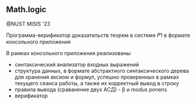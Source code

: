 ## Math.logic
@NUST MISIS '23

Программа-верификатор доказательств теорем в системе 𝑃1 в формате консольного приложения

В рамках консольного приложения реализованы:
- синтаксический анализатор входных выражений
- структура данных, в формате абстрактного синтаксического дерева для хранения аксиом
  и формул, успешно проверенных в рамках текущего сеанса работы, а также их корректный вывод в строку
- правила вывода (сраванение двух АСД) - β и modus ponens
- верификатор
